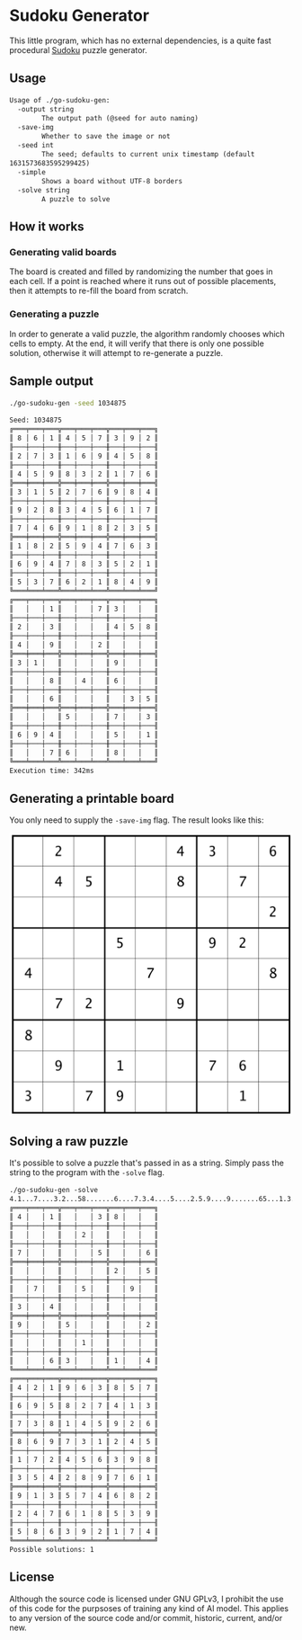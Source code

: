 # Sudoku Generator

This little program, which has no external dependencies, is a quite fast procedural [Sudoku](https://en.wikipedia.org/wiki/Sudoku) puzzle generator.

## Usage

```
Usage of ./go-sudoku-gen:
  -output string
        The output path (@seed for auto naming)
  -save-img
        Whether to save the image or not
  -seed int
        The seed; defaults to current unix timestamp (default 1631573683595299425)
  -simple
        Shows a board without UTF-8 borders
  -solve string
        A puzzle to solve
```

## How it works

### Generating valid boards

The board is created and filled by randomizing the number that goes in each cell. If a point is reached where it runs out of possible placements, then it attempts to re-fill the board from scratch.

### Generating a puzzle

In order to generate a valid puzzle, the algorithm randomly chooses which cells to empty. At the end, it will verify that there is only one possible solution, otherwise it will attempt to re-generate a puzzle.

## Sample output

``` sh
./go-sudoku-gen -seed 1034875
```

```
Seed: 1034875
╔═══╤═══╤═══╦═══╤═══╤═══╦═══╤═══╤═══╗
║ 8 │ 6 │ 1 ║ 4 │ 5 │ 7 ║ 3 │ 9 │ 2 ║
╟───┼───┼───╫───┼───┼───╫───┼───┼───╢
║ 2 │ 7 │ 3 ║ 1 │ 6 │ 9 ║ 4 │ 5 │ 8 ║
╟───┼───┼───╫───┼───┼───╫───┼───┼───╢
║ 4 │ 5 │ 9 ║ 8 │ 3 │ 2 ║ 1 │ 7 │ 6 ║
╠═══╪═══╪═══╬═══╪═══╪═══╬═══╪═══╪═══╣
║ 3 │ 1 │ 5 ║ 2 │ 7 │ 6 ║ 9 │ 8 │ 4 ║
╟───┼───┼───╫───┼───┼───╫───┼───┼───╢
║ 9 │ 2 │ 8 ║ 3 │ 4 │ 5 ║ 6 │ 1 │ 7 ║
╟───┼───┼───╫───┼───┼───╫───┼───┼───╢
║ 7 │ 4 │ 6 ║ 9 │ 1 │ 8 ║ 2 │ 3 │ 5 ║
╠═══╪═══╪═══╬═══╪═══╪═══╬═══╪═══╪═══╣
║ 1 │ 8 │ 2 ║ 5 │ 9 │ 4 ║ 7 │ 6 │ 3 ║
╟───┼───┼───╫───┼───┼───╫───┼───┼───╢
║ 6 │ 9 │ 4 ║ 7 │ 8 │ 3 ║ 5 │ 2 │ 1 ║
╟───┼───┼───╫───┼───┼───╫───┼───┼───╢
║ 5 │ 3 │ 7 ║ 6 │ 2 │ 1 ║ 8 │ 4 │ 9 ║
╚═══╧═══╧═══╩═══╧═══╧═══╩═══╧═══╧═══╝
╔═══╤═══╤═══╦═══╤═══╤═══╦═══╤═══╤═══╗
║   │   │ 1 ║   │   │ 7 ║ 3 │   │   ║
╟───┼───┼───╫───┼───┼───╫───┼───┼───╢
║ 2 │   │ 3 ║   │   │   ║ 4 │ 5 │ 8 ║
╟───┼───┼───╫───┼───┼───╫───┼───┼───╢
║ 4 │   │ 9 ║   │   │ 2 ║   │   │   ║
╠═══╪═══╪═══╬═══╪═══╪═══╬═══╪═══╪═══╣
║ 3 │ 1 │   ║   │   │   ║ 9 │   │   ║
╟───┼───┼───╫───┼───┼───╫───┼───┼───╢
║   │   │ 8 ║   │ 4 │   ║ 6 │   │   ║
╟───┼───┼───╫───┼───┼───╫───┼───┼───╢
║   │   │ 6 ║   │   │   ║   │ 3 │ 5 ║
╠═══╪═══╪═══╬═══╪═══╪═══╬═══╪═══╪═══╣
║   │   │   ║ 5 │   │   ║ 7 │   │ 3 ║
╟───┼───┼───╫───┼───┼───╫───┼───┼───╢
║ 6 │ 9 │ 4 ║   │   │   ║ 5 │   │ 1 ║
╟───┼───┼───╫───┼───┼───╫───┼───┼───╢
║   │   │ 7 ║ 6 │   │   ║ 8 │   │   ║
╚═══╧═══╧═══╩═══╧═══╧═══╩═══╧═══╧═══╝
Execution time: 342ms
```

## Generating a printable board

You only need to supply the `-save-img` flag. The result looks like this:

![Sudoku puzzle](sample/sudoku.png "Sudoku puzzle")

## Solving a raw puzzle

It's possible to solve a puzzle that's passed in as a string. Simply pass the string to the program with the `-solve` flag.


```
./go-sudoku-gen -solve 4.1...7....3.2...58.......6....7.3.4....5....2.5.9....9.......65...1.3....2...1.4
╔═══╤═══╤═══╦═══╤═══╤═══╦═══╤═══╤═══╗
║ 4 │   │ 1 ║   │   │ 3 ║ 8 │   │   ║
╟───┼───┼───╫───┼───┼───╫───┼───┼───╢
║   │   │   ║   │ 2 │   ║   │   │   ║
╟───┼───┼───╫───┼───┼───╫───┼───┼───╢
║ 7 │   │   ║   │   │ 5 ║   │   │ 6 ║
╠═══╪═══╪═══╬═══╪═══╪═══╬═══╪═══╪═══╣
║   │   │   ║   │   │   ║ 2 │   │ 5 ║
╟───┼───┼───╫───┼───┼───╫───┼───┼───╢
║   │ 7 │   ║   │ 5 │   ║   │ 9 │   ║
╟───┼───┼───╫───┼───┼───╫───┼───┼───╢
║ 3 │   │ 4 ║   │   │   ║   │   │   ║
╠═══╪═══╪═══╬═══╪═══╪═══╬═══╪═══╪═══╣
║ 9 │   │   ║ 5 │   │   ║   │   │ 2 ║
╟───┼───┼───╫───┼───┼───╫───┼───┼───╢
║   │   │   ║   │ 1 │   ║   │   │   ║
╟───┼───┼───╫───┼───┼───╫───┼───┼───╢
║   │   │ 6 ║ 3 │   │   ║ 1 │   │ 4 ║
╚═══╧═══╧═══╩═══╧═══╧═══╩═══╧═══╧═══╝
╔═══╤═══╤═══╦═══╤═══╤═══╦═══╤═══╤═══╗
║ 4 │ 2 │ 1 ║ 9 │ 6 │ 3 ║ 8 │ 5 │ 7 ║
╟───┼───┼───╫───┼───┼───╫───┼───┼───╢
║ 6 │ 9 │ 5 ║ 8 │ 2 │ 7 ║ 4 │ 1 │ 3 ║
╟───┼───┼───╫───┼───┼───╫───┼───┼───╢
║ 7 │ 3 │ 8 ║ 1 │ 4 │ 5 ║ 9 │ 2 │ 6 ║
╠═══╪═══╪═══╬═══╪═══╪═══╬═══╪═══╪═══╣
║ 8 │ 6 │ 9 ║ 7 │ 3 │ 1 ║ 2 │ 4 │ 5 ║
╟───┼───┼───╫───┼───┼───╫───┼───┼───╢
║ 1 │ 7 │ 2 ║ 4 │ 5 │ 6 ║ 3 │ 9 │ 8 ║
╟───┼───┼───╫───┼───┼───╫───┼───┼───╢
║ 3 │ 5 │ 4 ║ 2 │ 8 │ 9 ║ 7 │ 6 │ 1 ║
╠═══╪═══╪═══╬═══╪═══╪═══╬═══╪═══╪═══╣
║ 9 │ 1 │ 3 ║ 5 │ 7 │ 4 ║ 6 │ 8 │ 2 ║
╟───┼───┼───╫───┼───┼───╫───┼───┼───╢
║ 2 │ 4 │ 7 ║ 6 │ 1 │ 8 ║ 5 │ 3 │ 9 ║
╟───┼───┼───╫───┼───┼───╫───┼───┼───╢
║ 5 │ 8 │ 6 ║ 3 │ 9 │ 2 ║ 1 │ 7 │ 4 ║
╚═══╧═══╧═══╩═══╧═══╧═══╩═══╧═══╧═══╝
Possible solutions: 1
```

## License

Although the source code is licensed under GNU GPLv3, I prohibit the use of this code for the purpsoses of training any kind of AI model. This applies to any version of the source code and/or commit, historic, current, and/or new.
